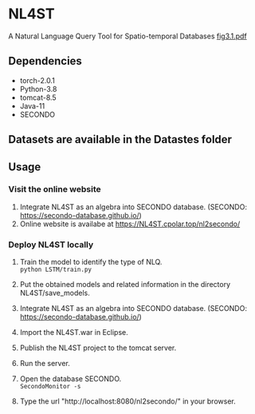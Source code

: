 # NL4ST
A Natural Language Query Tool for Spatio-temporal Databases
[fig3.1.pdf](https://github.com/user-attachments/files/19725592/fig3.1.pdf)



## Dependencies
   * torch-2.0.1 
   * Python-3.8
   * tomcat-8.5
   * Java-11
   * SECONDO
## Datasets are available in the Datastes folder
## Usage
### Visit the online website
1. Integrate NL4ST as an algebra into SECONDO database. (SECONDO: https://secondo-database.github.io/)
2. Online website is availabe at https://NL4ST.cpolar.top/nl2secondo/
### Deploy NL4ST locally
1. Train the model to identify the type of NLQ.  
  `python LSTM/train.py`

2. Put the obtained models and related information in the directory NL4ST/save_models.
   
3. Integrate NL4ST as an algebra into SECONDO database. (SECONDO: https://secondo-database.github.io/)
   
4. Import the NL4ST.war in Eclipse.
   
5. Publish the NL4ST project to the tomcat server.  
   
6. Run the server.  
   
7. Open the database SECONDO.  
  `SecondoMonitor -s`

8. Type the url "http://localhost:8080/nl2secondo/" in your browser.
